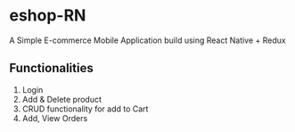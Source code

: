 # eshop-RN
A Simple E-commerce Mobile Application build using React Native + Redux 

## Functionalities 
1. Login
2. Add & Delete product
3. CRUD functionality for add to Cart
4. Add, View Orders

